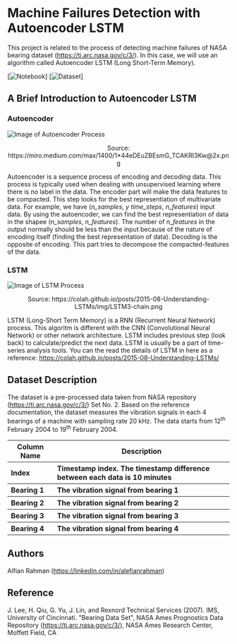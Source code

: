 # Machine Failures Detection with Autoencoder LSTM

This project is related to the process of detecting machine failures of NASA bearing dataset (https://ti.arc.nasa.gov/c/3/). In this case, we will use an algorithm called Autoencoder LSTM (Long Short-Term Memory). 

[![Notebook](https://github.com/alefianrahman/machine-failures-detection-with-autoencoder-lstm/blob/master/notebook.ipynb)]
[![Dataset](https://github.com/alefianrahman/machine-failures-detection-with-autoencoder-lstm/tree/master/dataset)]

## A Brief Introduction to Autoencoder LSTM 
### Autoencoder 
![Image of Autoencoder Process](https://miro.medium.com/max/1400/1*44eDEuZBEsmG_TCAKRI3Kw@2x.png)
<p align='center'>Source: https://miro.medium.com/max/1400/1*44eDEuZBEsmG_TCAKRI3Kw@2x.png</p>

Autoencoder is a sequence process of encoding and decoding data. This process is typically used when dealing with unsupervised learning where there is no label in the data. The encoder part will make the data features to be compacted. This step looks for the best representiation of multivariate data. For example, we have (*n_samples*, *y time_steps*, *n_features*) input data. By using the autoencoder, we can find the best representiation of data in the shapee (*n_samples*, *n_features*). The number of *n_features* in the output normally should be less than the input because of the nature of encoding itself (finding the best representation of data). Decoding is the opposite of encoding. This part tries to decompose the compacted-features of the data. 

### LSTM
![Image of LSTM Process](https://colah.github.io/posts/2015-08-Understanding-LSTMs/img/LSTM3-chain.png)
<p align='center'>Source: https://colah.github.io/posts/2015-08-Understanding-LSTMs/img/LSTM3-chain.png</p>

LSTM (Long-Short Term Memory) is a RNN (Recurrent Neural Network) process. This algoritm is different with the CNN (Convolutional Neural Network) or other network architecture. LSTM includes previous step (look back) to calculate/predict the next data. LSTM is usually be a part of time-series analysis tools. You can the read the details of LSTM in here as a reference: https://colah.github.io/posts/2015-08-Understanding-LSTMs/

## Dataset Description 
The dataset is a pre-processed data taken from NASA repository (https://ti.arc.nasa.gov/c/3/) Set No. 2. Based on the reference documentation, the dataset measures the vibration signals in each 4 bearings of a machine with sampling rate 20 kHz. The data starts from 12<sup>th</sup> February 2004 to 19<sup>th</sup> February 2004. 

<table>
    <tr>
        <th style='text-align:center'>Column Name</th>
        <th style='text-align:center'>Description</th>
    </tr>
     <tr>
        <th style='text-align:left'>Index</th>
        <th style='text-align:left'>Timestamp index. The timestamp difference between each data is 10 minutes</th>
    </tr>   
     <tr>
        <th style='text-align:left'>Bearing 1</th>
        <th style='text-align:left'>The vibration signal from bearing 1</th>
    </tr>
      <tr>
        <th style='text-align:left'>Bearing 2</th>
        <th style='text-align:left'>The vibration signal from bearing 2</th>
    </tr>
      <tr>
        <th style='text-align:left'>Bearing 3</th>
        <th style='text-align:left'>The vibration signal from bearing 3</th>
    </tr>
      <tr>
        <th style='text-align:left'>Bearing 4</th>
        <th style='text-align:left'>The vibration signal from bearing 4</th>
    </tr>
 </table>

## Authors

Alfian Rahman (https://linkedin.com/in/alefianrahman)

## Reference 
J. Lee, H. Qiu, G. Yu, J. Lin, and Rexnord Technical Services (2007). IMS, University of Cincinnati. "Bearing Data Set", NASA Ames Prognostics Data Repository (https://ti.arc.nasa.gov/c/3/), NASA Ames Research Center, Moffett Field, CA
